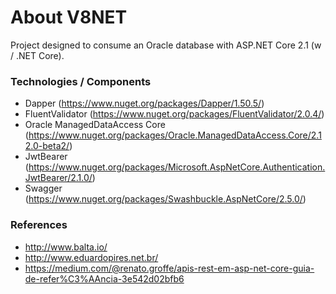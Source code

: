 # About V8NET
Project designed to consume an Oracle database with ASP.NET Core 2.1 (w / .NET Core).

### Technologies / Components
- Dapper (https://www.nuget.org/packages/Dapper/1.50.5/)
- FluentValidator (https://www.nuget.org/packages/FluentValidator/2.0.4/)
- Oracle ManagedDataAccess Core (https://www.nuget.org/packages/Oracle.ManagedDataAccess.Core/2.12.0-beta2/)
- JwtBearer (https://www.nuget.org/packages/Microsoft.AspNetCore.Authentication.JwtBearer/2.1.0/)
- Swagger (https://www.nuget.org/packages/Swashbuckle.AspNetCore/2.5.0/)

### References
* http://www.balta.io/
* http://www.eduardopires.net.br/
* https://medium.com/@renato.groffe/apis-rest-em-asp-net-core-guia-de-refer%C3%AAncia-3e542d02bfb6
